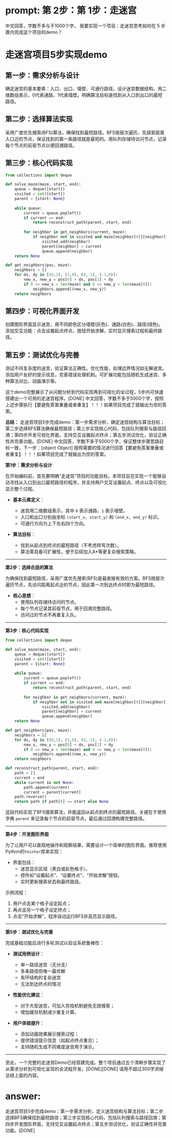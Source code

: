 # prompt: 第 2步：第 1步：走迷宫
中文回答，字数不多与于1000个字。
我要实现一个项目：走迷宫思考如何在 5 步骤内完成这个项目的demo？

# 走迷宫项目5步实现demo

## 第一步：需求分析与设计
确定迷宫的基本要素：入口、出口、墙壁、可通行路径。设计迷宫数据结构，用二维数组表示，0代表通路，1代表墙壁。明确算法目标是找到从入口到出口的最短路径。

## 第二步：选择算法实现
采用广度优先搜索(BFS)算法，确保找到最短路径。BFS按层次遍历，先探索距离入口近的节点，保证找到的第一条路径就是最短的。用队列存储待访问节点，记录每个节点的前驱节点以便回溯路径。

## 第三步：核心代码实现
```python
from collections import deque

def solve_maze(maze, start, end):
    queue = deque([start])
    visited = set([start])
    parent = {start: None}
    
    while queue:
        current = queue.popleft()
        if current == end:
            return reconstruct_path(parent, start, end)
        
        for neighbor in get_neighbors(current, maze):
            if neighbor not in visited and maze[neighbor[0]][neighbor[1]] == 0:
                visited.add(neighbor)
                parent[neighbor] = current
                queue.append(neighbor)
    return None

def get_neighbors(pos, maze):
    neighbors = []
    for dx, dy in [(0,1), (1,0), (0,-1), (-1,0)]:
        new_x, new_y = pos[0] + dx, pos[1] + dy
        if 0 <= new_x < len(maze) and 0 <= new_y < len(maze[0]):
            neighbors.append((new_x, new_y))
    return neighbors
```

## 第四步：可视化界面开发
创建图形界面显示迷宫，用不同颜色区分墙壁(灰色)、通路(白色)、路径(绿色)。添加交互功能：点击设置起点终点，按钮开始求解，实时显示搜索过程和最终路径。

## 第五步：测试优化与完善
测试不同复杂度的迷宫，验证算法正确性。优化性能，处理边界情况如无解迷宫。添加用户友好的提示信息，完善错误处理机制。可扩展功能包括随机生成迷宫、多种算法对比、动画演示等。

这个demo完整展示了从问题分析到代码实现再到可视化的全过程，5步内可快速搭建出一个可用的走迷宫程序。[DONE]
中文回答，字数不多于5000个字，按照上述步骤执行【要避免答案重叠或者重复】！！！如果项目完成了就输出为空的答案。

**总结：** 
走迷宫项目5步完成demo：第一步需求分析，确定迷宫结构与算法目标；第二步选择BFS算法确保最短路径；第三步实现核心代码，包括队列搜索与路径回溯；第四步开发可视化界面，支持交互设置起点终点；第五步测试优化，验证正确性并完善功能。[DONE]
中文回答，字数不多于5000个字，保证整体步骤思路目标一致，下一步：[object Object]
按照需要的情况进行回答【要避免答案重叠或者重复】！！！如果项目完成了就输出为空的答案。

**第1步：需求分析与设计**

在开始编码前，首先要明确“走迷宫”项目的功能目标。本项目旨在实现一个能够自动寻找从入口到出口最短路径的程序，并支持用户交互设置起点、终点以及可视化显示整个过程。

- **基本元素定义**：
  - 迷宫用二维数组表示，其中 `0` 表示通路，`1` 表示墙壁。
  - 入口和出口分别由坐标 `(start_x, start_y)` 和 `(end_x, end_y)` 标识。
  - 可通行方向为上下左右四个方向。

- **算法目标**：
  - 找到从起点到终点的最短路径（不考虑转弯次数）。
  - 算法需具备可扩展性，便于后续加入A*等更复杂搜索策略。

---

**第2步：选择合适的算法**

为确保找到最短路径，采用广度优先搜索(BFS)是最直接有效的方案。BFS按层次遍历节点，先访问距离起点近的节点，因此第一次到达终点时即为最短路径。

- **核心思想**：
  - 使用队列存储待访问的节点。
  - 每个节点记录其前驱节点，用于回溯完整路径。
  - 访问过的节点不再重复入队。

---

**第3步：核心代码实现**

```python
from collections import deque

def solve_maze(maze, start, end):
    queue = deque([start])
    visited = set([start])
    parent = {start: None}
    
    while queue:
        current = queue.popleft()
        if current == end:
            return reconstruct_path(parent, start, end)
        
        for neighbor in get_neighbors(current, maze):
            if neighbor not in visited and maze[neighbor[0]][neighbor[1]] == 0:
                visited.add(neighbor)
                parent[neighbor] = current
                queue.append(neighbor)
    return None

def get_neighbors(pos, maze):
    neighbors = []
    for dx, dy in [(0,1), (1,0), (0,-1), (-1,0)]:
        new_x, new_y = pos[0] + dx, pos[1] + dy
        if 0 <= new_x < len(maze) and 0 <= new_y < len(maze[0]):
            neighbors.append((new_x, new_y))
    return neighbors

def reconstruct_path(parent, start, end):
    path = []
    current = end
    while current is not None:
        path.append(current)
        current = parent[current]
    path.reverse()
    return path if path[0] == start else None
```

这段代码实现了BFS搜索算法，并能返回从起点到终点的最短路径。关键在于使用字典 `parent` 来记录每个节点的前驱节点，最后通过回溯构建完整路径。

---

**第4步：开发图形界面**

为了让用户可以直观地操作和观察结果，需要设计一个简单的图形界面。推荐使用Python的`tkinter`库来实现：

- 界面包括：
  - 迷宫显示区域（黑白或彩色格子）。
  - 控件如“设置起点”、“设置终点”、“开始求解”按钮。
  - 实时更新搜索状态和最终路径。

示例流程：
1. 用户点击某个格子设定起点；
2. 再点击另一个格子设定终点；
3. 点击“开始求解”，程序自动运行BFS并高亮显示路径。

---

**第5步：测试优化与完善**

完成基础功能后进行多轮测试以验证系统鲁棒性：

- **测试用例设计**：
  - 单一路径迷宫（无分支）
  - 多条路径但唯一最优解
  - 有环结构的复杂迷宫
  - 无法到达终点的情况

- **性能优化建议**：
  - 对于大型迷宫，可加入剪枝机制避免无效搜索；
  - 增加缓存机制减少重复计算。

- **用户体验提升**：
  - 添加动画效果展示搜索过程；
  - 提供错误提示信息（如起点终点重合）；
  - 支持随机生成不同难度迷宫用于演示。

---

至此，一个完整的走迷宫Demo已经搭建完成。整个项目通过五个清晰步骤实现了从需求分析到可视化呈现的全流程开发。[DONE][DONE]
请用不超过300字浓缩总结上面的内容。
# answer: 
 走迷宫项目5步完成demo：第一步需求分析，定义迷宫结构与算法目标；第二步选择BFS确保找到最短路径；第三步实现核心代码，包括队列搜索与路径回溯；第四步开发图形界面，支持交互设置起点终点；第五步测试优化，验证正确性并完善功能。[DONE]

